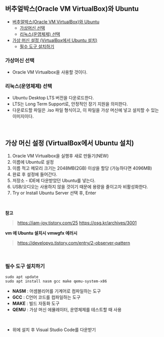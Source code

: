 ## 버추얼박스(Oracle VM VirtualBox)와 Ubuntu

- [버추얼박스(Oracle VM VirtualBox)와 Ubuntu](#버추얼박스oracle-vm-virtualbox와-ubuntu)
  - [가상머신 선택](#가상머신-선택)
  - [리눅스(운영체제) 선택](#리눅스운영체제-선택)
- [가상 머신 설정 (VirtualBox에서 Ubuntu 설치)](#가상-머신-설정-virtualbox에서-ubuntu-설치)
  - [필수 도구 설치하기](#필수-도구-설치하기)

### 가상머신 선택
- Oracle VM Virtualbox을 사용할 것이다.

### 리눅스(운영체제) 선택
- Ubuntu Desktop LTS 버전을 다운로드한다.
- LTS는 Long Term Support로, 안정적인 장기 지원을 의미한다.
- 다운로드할 파일은 .iso 파일 형식이고, 이 파일을 가상 머신에 넣고 설치할 수 있는 이미지이다.


<br>

## 가상 머신 설정 (VirtualBox에서 Ubuntu 설치)
1. Oracle VM Virtualbox을 실행후 새로 만들기(NEW)
2. 이름에 Ubuntu로 설정
3. 이름 적고 메모리 크기는 2048MB(2GB) 이상을 할당 (가능하다면 4096MB)
4. 완료 후 설정에 들어간다.
5. 저장소 - IDE에 다운받았던 Ubuntu를 넣는다.
6. USB/오디오는 사용하지 않을 것이기 때문에 용량을 줄이고자 비활성화한다.
7. Try or Install Ubuntu Server 선택 후, Enter     

<br>

**참고**
> https://iam-joy.tistory.com/25
> https://osg.kr/archives/3001

**vm 에 Ubuntu 설치시 vmwgfx 에러시**
> https://developyo.tistory.com/entry/2-observer-pattern

    
<br>

### 필수 도구 설치하기
```
sudo apt update
sudo apt install nasm gcc make qemu-system-x86
```
- **NASM** : 어셈블리어를 기계어로 컴파일하는 도구
- **GCC** : C언어 코드를 컴파일하는 도구
- **MAKE** : 빌드 자동화 도구
- **QEMU** : 가상 머신 에뮬레이터, 운영체제를 테스트할 때 사용

<br>

- 위에 설치 후 Visual Studio Code를 다운받기